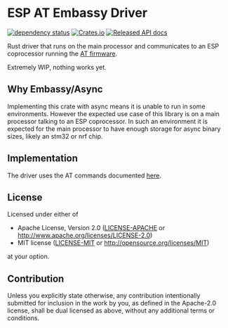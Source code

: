# ESP AT Embassy Driver
[![dependency status](https://deps.rs/repo/github/rukai/esp-at-driver/status.svg)](https://deps.rs/repo/github/rukai/esp-at-driver)
[![Crates.io](https://img.shields.io/crates/v/esp-at-driver.svg)](https://crates.io/crates/esp-at-driver)
[![Released API docs](https://docs.rs/esp-at-driver/badge.svg)](https://docs.rs/esp-at-driver)

Rust driver that runs on the main processor and communicates to an ESP coprocessor running the [AT firmware](https://github.com/espressif/esp-at).

Extremely WIP, nothing works yet.

## Why Embassy/Async

Implementing this crate with async means it is unable to run in some environments.
However the expected use case of this library is on a main processor talking to an ESP coprocessor.
In such an environment it is expected for the main processor to have enough storage for async binary sizes, likely an stm32 or nrf chip.

## Implementation

The driver uses the AT commands documented [here](https://docs.espressif.com/projects/esp-at/en/latest/AT_Command_Set/index.html).

## License

Licensed under either of

- Apache License, Version 2.0 ([LICENSE-APACHE](LICENSE-APACHE) or
  http://www.apache.org/licenses/LICENSE-2.0)
- MIT license ([LICENSE-MIT](LICENSE-MIT) or http://opensource.org/licenses/MIT)

at your option.

## Contribution

Unless you explicitly state otherwise, any contribution intentionally submitted
for inclusion in the work by you, as defined in the Apache-2.0 license, shall be
dual licensed as above, without any additional terms or conditions.
